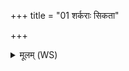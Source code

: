 +++
title = "01 शर्कराः सिकता"

+++
<details><summary>मूलम् (WS)</summary>

शर्कराः सिकता अश्मान ओषधयो वीरुधस्तृणा । विरु  
अभ्राणि विद्युतो वर्षमुच्छिष्टे संश्रिता श्रिताः ॥॥ १ ॥  
रातिः प्राप्तिर्व्याप्तिः समाप्तिर्मह एधतुः ।  
अत्याप्तिरुच्छिष्टे भूतिराहिता निहिता हिता ॥ २ ॥
</details>